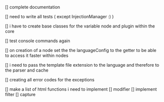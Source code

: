 [] complete documentation

[] need to write all tests ( except InjectionManager :) )

[] i have to create base classes for the variable node and plugin within the core

[] test console commands again

[] on creation of a node set the the languageConfig to the getter to be able to access it faster within nodes

[] i need to pass the template file extension to the language and therefore to the parser and cache

[] creating all error codes for the exceptions

[] make a list of html functions i need to implement
    [] modifier
    [] implement filter
    [] capture
